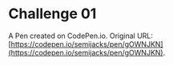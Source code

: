 # Challenge 01

A Pen created on CodePen.io. Original URL: [https://codepen.io/semijacks/pen/gOWNJKN](https://codepen.io/semijacks/pen/gOWNJKN).


